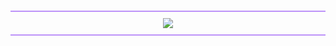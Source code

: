 #
<div align="center">
<div style="border-top: 2px solid #BD93F9; border-bottom: 2px solid #BD93F9; padding: 10px; margin: 20px 0;">
    <img src="https://readme-typing-svg.herokuapp.com?font=Mochiy+Pop+One&size=40&pause=1000&color=BD93F9&center=true&vCenter=true&repeat=false&width=250&height=60&lines=💜+ABOUTME+💜" />
  </div>
</div>